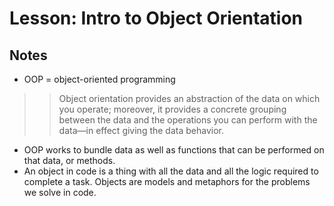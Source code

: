 # Lesson: Intro to Object Orientation

## Notes

- OOP = object-oriented programming

>> Object orientation provides an abstraction of the data on which you operate; moreover, it provides a concrete grouping between the data and the operations you can perform with the data—in effect giving the data behavior.
>>
- OOP works to bundle data as well as functions that can be performed on that data, or methods.
- An object in code is a thing with all the data and all the logic required to complete a task. Objects are models and metaphors for the problems we solve in code.
